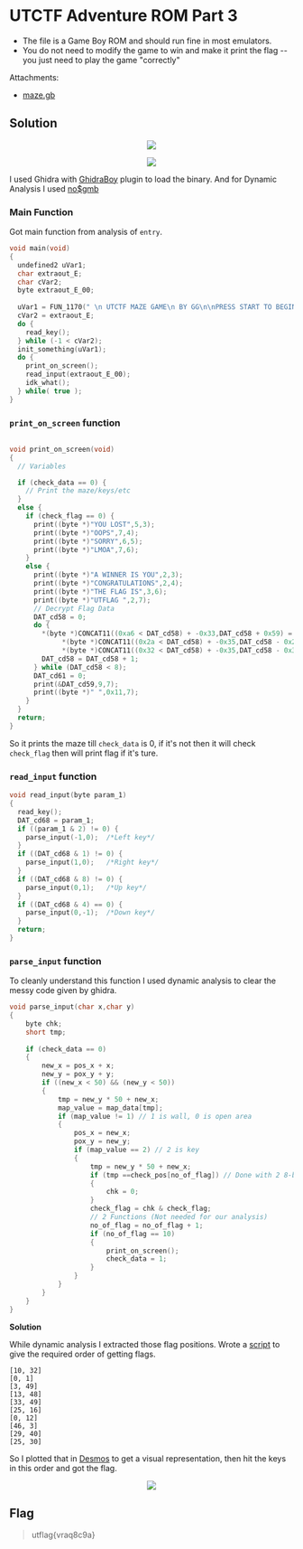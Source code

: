 # UTCTF Adventure ROM Part 3

- The file is a Game Boy ROM and should run fine in most emulators.
- You do not need to modify the game to win and make it print the flag -- you just need to play the game "correctly"

Attachments:
* [maze.gb](./maze.gb)

## Solution

<p align="center"><img src="init_game.png"></p>

<p align="center"><img src="game_start.png"></p>

I used Ghidra with [GhidraBoy](https://github.com/Gekkio/GhidraBoy) plugin to load the binary. And for Dynamic Analysis I used [no$gmb](https://problemkaputt.de/gmb.htm)

### Main Function
Got main function from analysis of `entry`.
```c
void main(void)
{
  undefined2 uVar1;
  char extraout_E;
  char cVar2;
  byte extraout_E_00;
  
  uVar1 = FUN_1170(" \n UTCTF MAZE GAME\n BY GG\n\nPRESS START TO BEGIN");
  cVar2 = extraout_E;
  do {
    read_key();
  } while (-1 < cVar2);
  init_something(uVar1);
  do {
    print_on_screen();
    read_input(extraout_E_00);
    idk_what();
  } while( true );
}
```

### `print_on_screen` function
```c

void print_on_screen(void)
{
  // Variables

  if (check_data == 0) {
    // Print the maze/keys/etc
  }
  else {
    if (check_flag == 0) {
      print((byte *)"YOU LOST",5,3);
      print((byte *)"OOPS",7,4);
      print((byte *)"SORRY",6,5);
      print((byte *)"LMOA",7,6);
    }
    else {
      print((byte *)"A WINNER IS YOU",2,3);
      print((byte *)"CONGRATULATIONS",2,4);
      print((byte *)"THE FLAG IS",3,6);
      print((byte *)"UTFLAG ",2,7);
      // Decrypt Flag Data
      DAT_cd58 = 0;
      do {
        *(byte *)CONCAT11((0xa6 < DAT_cd58) + -0x33,DAT_cd58 + 0x59) =
             *(byte *)CONCAT11((0x2a < DAT_cd58) + -0x35,DAT_cd58 - 0x2b) ^
             *(byte *)CONCAT11((0x32 < DAT_cd58) + -0x35,DAT_cd58 - 0x33);
        DAT_cd58 = DAT_cd58 + 1;
      } while (DAT_cd58 < 8);
      DAT_cd61 = 0;
      print(&DAT_cd59,9,7);
      print((byte *)" ",0x11,7);
    }
  }
  return;
}
```
So it prints the maze till `check_data` is 0, if it's not then it will check `check_flag` then will print flag if it's ture.

### `read_input` function
```c
void read_input(byte param_1)
{
  read_key();
  DAT_cd68 = param_1;
  if ((param_1 & 2) != 0) {
    parse_input(-1,0);  /*Left key*/
  }
  if ((DAT_cd68 & 1) != 0) {
    parse_input(1,0);   /*Right key*/
  }
  if ((DAT_cd68 & 8) != 0) {
    parse_input(0,1);   /*Up key*/
  }
  if ((DAT_cd68 & 4) == 0) {
    parse_input(0,-1);  /*Down key*/
  }
  return;
}
```

### `parse_input` function
To cleanly understand this function I used dynamic analysis to clear the messy code given by ghidra.
```c
void parse_input(char x,char y)
{
	byte chk;
	short tmp;
	
	if (check_data == 0)
	{
		new_x = pos_x + x;
		new_y = pox_y + y;
		if ((new_x < 50) && (new_y < 50))
		{
			tmp = new_y * 50 + new_x;
			map_value = map_data[tmp];
			if (map_value != 1) // 1 is wall, 0 is open area
			{
				pos_x = new_x;
				pox_y = new_y;
				if (map_value == 2) // 2 is key
				{
					tmp = new_y * 50 + new_x;
					if (tmp ==check_pos[no_of_flag]) // Done with 2 8-bit registers
					{
						chk = 0;
					}
					check_flag = chk & check_flag;
					// 2 Functions (Not needed for our analysis)
					no_of_flag = no_of_flag + 1;
					if (no_of_flag == 10)
					{
						print_on_screen();
						check_data = 1;
					}
				}
			}
		}
	}
}
```
**Solution**

While dynamic analysis I extracted those flag positions. Wrote a [script](./map_pos.py) to give the required order of getting flags.
```
[10, 32]
[0, 1]
[3, 49]
[13, 48]
[33, 49]
[25, 16]
[0, 12]
[46, 3]
[29, 40]
[25, 30]
```
So I plotted that in [Desmos](https://www.desmos.com/calculator) to get a visual representation, then hit the keys in this order and got the flag.

<p align="center"><img src="flag.png"></p>

## Flag
> utflag{vraq8c9a}